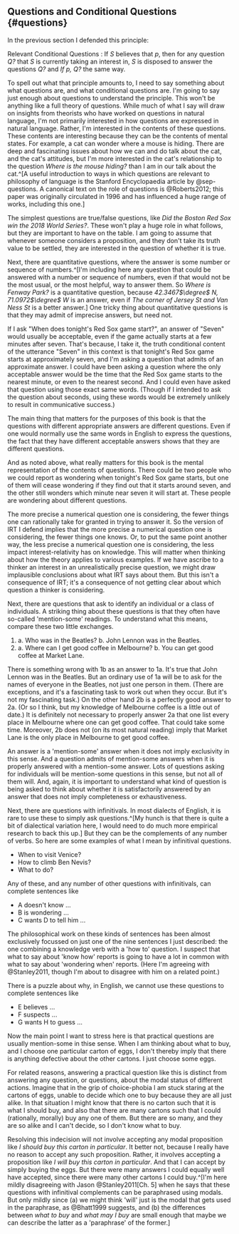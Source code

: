 ## Questions and Conditional Questions {#questions}

In the previous section I defended this principle:

Relevant Conditional Questions
:    If _S_ believes that $p$, then for any question _Q?_ that _S_ is currently taking an interest in, _S_ is disposed to answer the questions _Q?_ and _If p, Q?_ the same way.

To spell out what that principle amounts to, I need to say something about what questions are, and what conditional questions are. I'm going to say just enough about questions to understand the principle. This won't be anything like a full theory of questions. While much of what I say will draw on insights from theorists who have worked on questions in natural language, I'm not primarily interested in how questions are expressed in natural language. Rather, I'm interested in the contents of these questions. These contents are interesting because they can be the contents of mental states. For example, a cat can wonder where a mouse is hiding. There are deep and fascinating issues about how we can and do talk about the cat, and the cat's attitudes, but I'm more interested in the cat's relationship to the question _Where is the mouse hiding?_ than I am in our talk about the cat.^[A useful introduction to ways in which questions are relevant to philosophy of language is the Stanford Encyclopaedia article by @sep-questions. A canonical text on the role of questions is @Roberts2012; this paper was originally circulated in 1996 and has influenced a huge range of works, including this one.]

The simplest questions are true/false questions, like _Did the Boston Red Sox win the 2018 World Series?_. These won't play a huge role in what follows, but they are important to have on the table. I am going to assume that whenever someone considers a proposition, and they don't take its truth value to be settled, they are interested in the question of whether it is true.

Next, there are quantitative questions, where the answer is some number or sequence of numbers.^[I'm including here any question that could be answered with a number or sequence of numbers, even if that would not be the most usual, or the most helpful, way to answer them. So _Where is Fenway Park?_ is a quantitative question, because _42.3467$\degree$ N, 71.0972$\degree$ W_ is an answer, even if _The corner of Jersey St and Van Ness St_ is a better answer.] One tricky thing about quantitative questions is that they may admit of imprecise answers, but need not.

If I ask "When does tonight's Red Sox game start?", an answer of "Seven" would usually be acceptable, even if the game actually starts at a few minutes after seven. That's because, I take it, the truth conditional content of the utterance "Seven" in this context is that tonight's Red Sox game starts at approximately seven, and I'm asking a question that admits of an approximate answer. I could have been asking a question where the only acceptable answer would be the time that the Red Sox game starts to the nearest minute, or even to the nearest second. And I could even have asked that question using those exact same words. (Though if I intended to ask the question about seconds, using these words would be extremely unlikely to result in communicative success.)

The main thing that matters for the purposes of this book is that the questions with different appropriate answers are different questions. Even if one would normally use the same words in English to express the questions, the fact that they have different acceptable answers shows that they are different questions.

And as noted above, what really matters for this book is the mental representation of the contents of questions. There could be two people who we could report as wondering when tonight's Red Sox game starts, but one of them will cease wondering if they find out that it starts around seven, and the other still wonders which minute near seven it will start at. These people are wondering about different questions.

The more precise a numerical question one is considering, the fewer things one can rationally take for granted in trying to answer it. So the version of IRT I defend implies that the more precise a numerical question one is considering, the fewer things one knows. Or, to put the same point another way, the less precise a numerical question one is considering, the less impact interest-relativity has on knowledge. This will matter when thinking about how the theory applies to various examples. If we have ascribe to a thinker an interest in an unrealistically precise question, we might draw implausible conclusions about what IRT says about them. But this isn't a consequence of IRT; it's a consequence of not getting clear about which question a thinker is considering.

Next, there are questions that ask to identify an individual or a class of individuals. A striking thing about these questions is that they often have so-called 'mention-some' readings. To understand what this means, compare these two little exchanges.

1. a. Who was in the Beatles?
   b. John Lennon was in the Beatles.
2. a. Where can I get good coffee in Melbourne?
   b. You can get good coffee at Market Lane.

There is something wrong with 1b as an answer to 1a. It's true that John Lennon was in the Beatles. But an ordinary use of 1a will be to ask for the names of everyone in the Beatles, not just one person in them. (There are exceptions, and it's a fascinating task to work out when they occur. But it's not my fascinating task.) On the other hand 2b is a perfectly good answer to 2a. (Or so I think, but my knowledge of Melbourne coffee is a little out of date.) It is definitely not necessary to properly answer 2a that one list every place in Melbourne where one can get good coffee. That could take some time. Moreover, 2b does not (on its most natural reading) imply that Market Lane is the only place in Melbourne to get good coffee.

An answer is a 'mention-some' answer when it does not imply exclusivity in this sense. And a question admits of mention-some answers when it is properly answered with a mention-some answer. Lots of questions asking for individuals will be mention-some questions in this sense, but not all of them will. And, again, it is important to understand what kind of question is being asked to think about whether it is satisfactorily answered by an answer that does not imply completeness or exhaustiveness.

Next, there are questions with infinitivals. In most dialects of English, it is rare to use these to simply ask questions.^[My hunch is that there is quite a bit of dialectical variation here, I would need to do much more empirical research to back this up.] But they can be the complements of any number of verbs. So here are some examples of what I mean by infinitival questions. 

- When to visit Venice?
- How to climb Ben Nevis?
- What to do?

Any of these, and any number of other questions with infinitivals, can complete sentences like

- A doesn't know ...
- B is wondering ...
- C wants D to tell him ...

The philosophical work on these kinds of sentences has been almost exclusively focussed on just one of the nine sentences I just described: the one combining a knowledge verb with a 'how to' question. I suspect that what to say about 'know how' reports is going to have a lot in common with what to say about 'wondering when' reports. (Here I'm agreeing with @Stanley2011, though I'm about to disagree with him on a related point.)

There is a puzzle about why, in English, we cannot use these questions to complete sentences like

- E believes ...
- F suspects ...
- G wants H to guess ...



Now the main point I want to stress here is that practical questions are usually mention-some in thise sense. When I am thinking about what to buy, and I choose one particular carton of eggs, I don't thereby imply that there is anything defective about the other cartons. I just choose some eggs.

For related reasons, answering a practical question like this is distinct from answering any question, or questions, about the modal status of different actions. Imagine that in the grip of choice-phobia I am stuck staring at the cartons of eggs, unable to decide which one to buy because they are all just alike. In that situation I might know that there is no carton such that it is what I should buy, and also that there are many cartons such that I could (rationally, morally) buy any one of them. But there are so many, and they are so alike and I can't decide, so I don't know what to buy.

Resolving this indecision will not involve accepting any modal proposition like _I should buy this carton in particular_. It better not, because I really have no reason to accept any such proposition. Rather, it involves accepting a proposition like _I will buy this carton in particular_. And that I can accept by simply buying the eggs. But there were many answers I could equally well have accepted, since there were many other cartons I could buy.^[I'm here mildly disagreeing with Jason @Stanley2011[Ch. 5] when he says that these questions with infinitival complements can be paraphrased using modals. But only mildly since (a) we might think 'will' just is the modal that gets used in the paraphrase, as @Bhatt1999 suggests, and (b) the differences between _what to buy_ and _what may I buy_ are small enough that maybe we can describe the latter as a 'paraphrase' of the former.]
